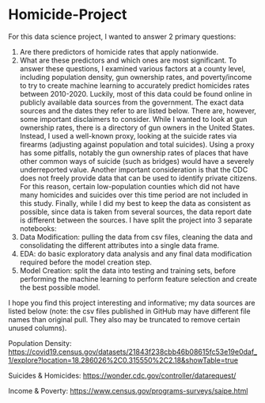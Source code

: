 # Homicide-Project

For this data science project, I wanted to answer 2 primary questions: 
1.	Are there predictors of homicide rates that apply nationwide.
2.	What are these predictors and which ones are most significant. 
To answer these questions, I examined various factors at a county level, including population density, gun ownership rates, and poverty/income to try to create machine learning to accurately predict homicides rates between 2010-2020. Luckily, most of this data could be found online in publicly available data sources from the government. The exact data sources and the dates they refer to are listed below. 
There are, however, some important disclaimers to consider. While I wanted to look at gun ownership rates, there is a directory of gun owners in the United States. Instead, I used a well-known proxy, looking at the suicide rates via firearms (adjusting against population and total suicides). Using a proxy has some pitfalls, notably the gun ownership rates of places that have other common ways of suicide (such as bridges) would have a severely underreported value. Another important consideration is that the CDC does not freely provide data that can be used to identify private citizens. For this reason, certain low-population counties which did not have many homicides and suicides over this time period are not included in this study. Finally, while I did my best to keep the data as consistent as possible, since data is taken from several sources, the data report date is different between the sources. 
I have split the project into 3 separate notebooks: 
1.	Data Modification: pulling the data from csv files, cleaning the data and consolidating the different attributes into a single data frame.  
2.	EDA: do basic exploratory data analysis and any final data modification required before the model creation step. 
3.	Model Creation: split the data into testing and training sets, before performing the machine learning to perform feature selection and create the best possible model. 

I hope you find this project interesting and informative; my data sources are listed below (note: the csv files published in GitHub may have different file names than original pull. They also may be truncated to remove certain unused columns). 






Population Density: https://covid19.census.gov/datasets/21843f238cbb46b08615fc53e19e0daf_1/explore?location=18.286026%2C0.315550%2C2.18&showTable=true

Suicides & Homicides: 
https://wonder.cdc.gov/controller/datarequest/

Income & Poverty: 
https://www.census.gov/programs-surveys/saipe.html
